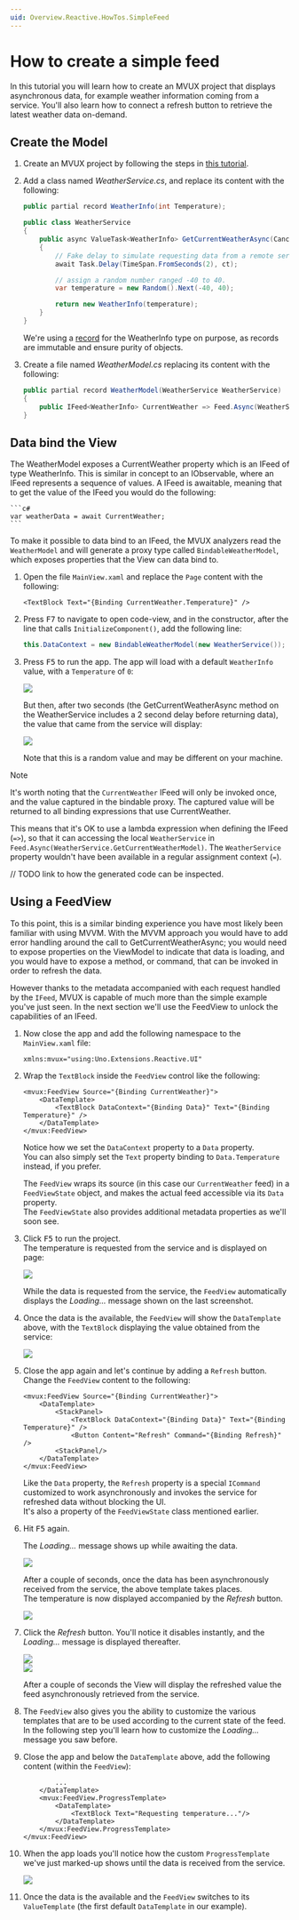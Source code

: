 ```yaml
---
uid: Overview.Reactive.HowTos.SimpleFeed
---
```


# How to create a simple feed

In this tutorial you will learn how to create an MVUX project that displays asynchronous data, for example weather information coming from a service. You'll also learn how to connect a refresh button to retrieve the latest weather data on-demand.


## Create the Model

1. Create an MVUX project by following the steps in [this tutorial](xref:Overview.Reactive.HowTos.CreateMvuxProject).

1. Add a class named *WeatherService.cs*, and replace its content with the following:

    ```c#
    public partial record WeatherInfo(int Temperature);

    public class WeatherService
    {       
        public async ValueTask<WeatherInfo> GetCurrentWeatherAsync(CancellationToken ct)
        {
            // Fake delay to simulate requesting data from a remote server
            await Task.Delay(TimeSpan.FromSeconds(2), ct);

            // assign a random number ranged -40 to 40.
            var temperature = new Random().Next(-40, 40);

            return new WeatherInfo(temperature);
        }
    }
    ```

    We're using a [record](https://learn.microsoft.com/en-us/dotnet/csharp/language-reference/builtin-types/record) for the WeatherInfo type on purpose,
    as records are immutable and ensure purity of objects. 

1. Create a file named *WeatherModel.cs* replacing its content with the following:

    ```c#
    public partial record WeatherModel(WeatherService WeatherService)
    {                                                             
        public IFeed<WeatherInfo> CurrentWeather => Feed.Async(WeatherService.GetCurrentWeatherAsync);
    }
    ```  


## Data bind the View

The WeatherModel exposes a CurrentWeather property which is an IFeed of type WeatherInfo. This is similar in concept to an IObservable<T>, where an IFeed represents a sequence of values. A IFeed is awaitable, meaning that to get the value of the IFeed you would do the following:  

    ```c#
    var weatherData = await CurrentWeather;
    ```  

To make it possible to data bind to an IFeed, the MVUX analyzers read the `WeatherModel` and will generate a proxy type called `BindableWeatherModel`, which exposes properties that the View can data bind to.


1. Open the file `MainView.xaml` and replace the `Page` content with the following:

    ```xaml
    <TextBlock Text="{Binding CurrentWeather.Temperature}" />
    ```

1. Press <kbd>F7</kbd> to navigate to open code-view, and in the constructor, after the line that calls `InitializeComponent()`, add the following line:

    ```c#
    this.DataContext = new BindableWeatherModel(new WeatherService());
    ```

1. Press <kbd>F5</kbd> to run the app. The app will load with a default `WeatherInfo` value, with a `Temperature` of `0`:

    ![](Assets/SimpleFeed-1.jpg)  

    But then, after two seconds (the GetCurrentWeatherAsync method on the WeatherService includes a 2 second delay before returning data), the value that came from the service will display:

    ![](Assets/SimpleFeed-2.jpg)  

    Note that this is a random value and may be different on your machine.



> [!NOTE]
> It's worth noting that the `CurrentWeather` IFeed will only be invoked once, and the value captured in the bindable proxy. The captured value will be returned to all binding expressions that use CurrentWeather. 
> 
> This means that it's OK to use a lambda expression when defining the IFeed (`=>`), so that it can accessing the local `WeatherService` in `Feed.Async(WeatherService.GetCurrentWeatherModel)`. The `WeatherService` property wouldn't have been available in a regular assignment context (`=`).

// TODO link to how the generated code can be inspected.

## Using a FeedView

To this point, this is a similar binding experience you have most likely been familiar with using MVVM. With the MVVM approach you would have to add error handling around the call to GetCurrentWeatherAsync; you would need to expose properties on the ViewModel to indicate that data is loading, and you would have to expose a method, or command, that can be invoked in order to refresh the data.

However thanks to the metadata accompanied with each request handled by the `IFeed`,
MVUX is capable of much more than the simple example you've just seen. In the next section we'll use the FeedView to unlock the capabilities of an IFeed.  



1. Now close the app and add the following namespace to the `MainView.xaml` file:

    `xmlns:mvux="using:Uno.Extensions.Reactive.UI"`

1. Wrap the `TextBlock` inside the `FeedView` control like the following:

    ```xaml
    <mvux:FeedView Source="{Binding CurrentWeather}">
        <DataTemplate>            
            <TextBlock DataContext="{Binding Data}" Text="{Binding Temperature}" />
        </DataTemplate>
    </mvux:FeedView>
    ```

    Notice how we set the `DataContext` property to a `Data` property.  
    You can also simply set the `Text` property binding to `Data.Temperature` instead, if you prefer.

    The `FeedView` wraps its source (in this case our `CurrentWeather` feed) in a `FeedViewState` object,
    and makes the actual feed accessible via its `Data` property.  
    The `FeedViewState` also provides additional metadata properties as we'll soon see.
    
1. Click <kbd>F5</kbd> to run the project.  
The temperature is requested from the service and is displayed on page:

    ![](Assets/SimpleFeed-3.jpg)

    While the data is requested from the service,
    the `FeedView` automatically displays the _Loading..._ message shown on the last screenshot.  

1. Once the data is the available, the `FeedView` will show the `DataTemplate` above,
with the `TextBlock` displaying the value obtained from the service:

    ![](Assets/SimpleFeed-4.jpg)

1. Close the app again and let's continue by adding a `Refresh` button.  
Change the `FeedView` content to the following:

    ```xaml
    <mvux:FeedView Source="{Binding CurrentWeather}">
        <DataTemplate>
            <StackPanel>
                <TextBlock DataContext="{Binding Data}" Text="{Binding Temperature}" />
                <Button Content="Refresh" Command="{Binding Refresh}" />
            <StackPanel/>
        </DataTemplate>
    </mvux:FeedView>
    ```

    Like the `Data` property, the `Refresh` property is a special `ICommand`
    customized to work asynchronously and invokes the service for refreshed data without blocking the UI.  
    It's also a property of the `FeedViewState` class mentioned earlier.

    <!--TODO TIP: the DataTemplate is assigned to the ValueTemplate property as the FeedView's default property -->

1. Hit <kbd>F5</kbd> again.

    The _Loading..._ message shows up while awaiting the data.

    ![](Assets/SimpleFeed-3.jpg)

    After a couple of seconds, once the data has been asynchronously received from the service,
    the above template takes places.  
    The temperature is now displayed accompanied by the _Refresh_ button.

    ![](Assets/SimpleFeed-5.jpg)

1. Click the _Refresh_ button. You'll notice it disables instantly, and the _Loading..._ message is displayed thereafter.

    ![](Assets/SimpleFeed-6.jpg)  
    ![](Assets/SimpleFeed-3.jpg)

    After a couple of seconds the View will display the refreshed value the feed asynchronously retrieved from the service.

1. The `FeedView` also gives you the ability to customize the various templates that are to be used according to the current state of the feed.
In the following step you'll learn how to customize the _Loading..._ message you saw before.

1. Close the app and below the `DataTemplate` above, add the following content (within the `FeedView`):

    ```xaml
            ...
        </DataTemplate>
        <mvux:FeedView.ProgressTemplate>
            <DataTemplate>            
                <TextBlock Text="Requesting temperature..."/>
            </DataTemplate>
        </mvux:FeedView.ProgressTemplate>
    </mvux:FeedView>
    ```

1. When the app loads you'll notice how the custom `ProgressTemplate` we've just marked-up
   shows until the data is received from the service.

    ![](Assets/SimpleFeed-7.jpg)

1. Once the data is the available and the `FeedView` switches to its `ValueTemplate` (the first default `DataTemplate` in our example).
